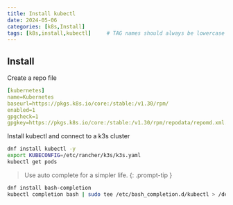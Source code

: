 ```yaml
---
title: Install kubectl
date: 2024-05-06
categories: [k8s,Install]
tags: [k8s,install,kubectl]     # TAG names should always be lowercase
---
```


## Install

Create a repo file

```yaml
[kubernetes]
name=Kubernetes
baseurl=https://pkgs.k8s.io/core:/stable:/v1.30/rpm/
enabled=1
gpgcheck=1
gpgkey=https://pkgs.k8s.io/core:/stable:/v1.30/rpm/repodata/repomd.xml.key
```

Install kubectl and connect to a k3s cluster

```bash
dnf install kubectl -y
export KUBECONFIG=/etc/rancher/k3s/k3s.yaml
kubectl get pods
```

> Use auto complete for a simpler life.
{: .prompt-tip }


```bash
dnf install bash-completion
kubectl completion bash | sudo tee /etc/bash_completion.d/kubectl > /dev/null
```
